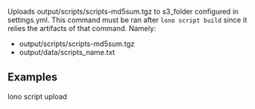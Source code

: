 Uploads output/scripts/scripts-md5sum.tgz to s3_folder configured in settings.yml.  This command must be ran after `lono script build` since it relies the artifacts of that command. Namely:

  * output/scripts/scripts-md5sum.tgz
  * output/data/scripts_name.txt

## Examples

  lono script upload

